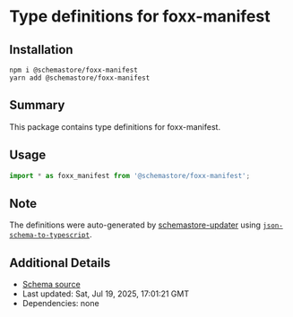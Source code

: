 # Type definitions for foxx-manifest

## Installation

```
npm i @schemastore/foxx-manifest
yarn add @schemastore/foxx-manifest
```

## Summary

This package contains type definitions for foxx-manifest.

## Usage

```ts
import * as foxx_manifest from '@schemastore/foxx-manifest';
```

## Note

The definitions were auto-generated by [schemastore-updater](https://github.com/ffflorian/schemastore-updater) using [`json-schema-to-typescript`](https://www.npmjs.com/package/json-schema-to-typescript).

## Additional Details

* [Schema source](https://github.com/SchemaStore/schemastore/tree/master/src/schemas/json/foxx-manifest)
* Last updated: Sat, Jul 19, 2025, 17:01:21 GMT
* Dependencies: none
